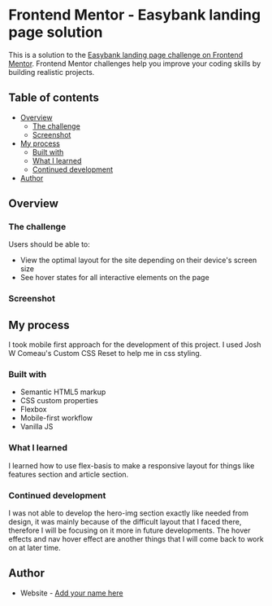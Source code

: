 # Frontend Mentor - Easybank landing page solution

This is a solution to the [Easybank landing page challenge on Frontend Mentor](https://www.frontendmentor.io/challenges/easybank-landing-page-WaUhkoDN). Frontend Mentor challenges help you improve your coding skills by building realistic projects. 

## Table of contents

- [Overview](#overview)
  - [The challenge](#the-challenge)
  - [Screenshot](#screenshot)
- [My process](#my-process)
  - [Built with](#built-with)
  - [What I learned](#what-i-learned)
  - [Continued development](#continued-development)
- [Author](#author)


## Overview

### The challenge

Users should be able to:

- View the optimal layout for the site depending on their device's screen size
- See hover states for all interactive elements on the page

### Screenshot


## My process

I took mobile first approach for the development of this project.
I used Josh W Comeau's Custom CSS Reset to help me in css styling.

### Built with

- Semantic HTML5 markup
- CSS custom properties
- Flexbox
- Mobile-first workflow
- Vanilla JS

### What I learned

I learned how to use flex-basis to make a responsive layout for things like features section and article section.



### Continued development

I was not able to develop the hero-img section exactly like needed from design, it was mainly because of the difficult layout that I faced there, therefore I will be focusing on it more in future developments. The hover effects and nav hover effect are another things that I will come back to work on at later time.


## Author

- Website - [Add your name here](https://prasant-lama.webflow.io/)

